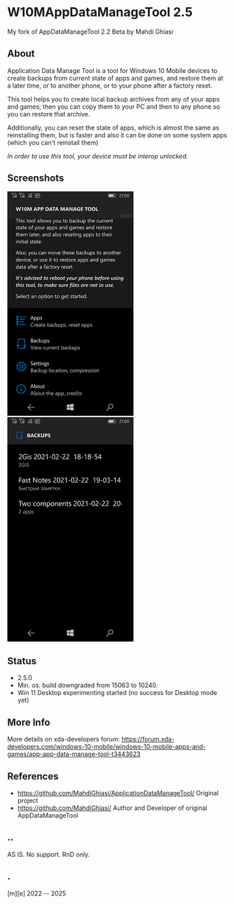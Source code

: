 # W10MAppDataManageTool 2.5

My fork of AppDataManageTool 2.2 Beta by Mahdi Ghiasi

## About 
Application Data Manage Tool is a tool for Windows 10 Mobile devices to create backups from current state of apps 
and games, and restore them at a later time, or to another phone, or to your phone after a factory reset.

This tool helps you to create local backup archives from any of your apps and games; 
then you can copy them to your PC and then to any phone so you can restore that archive.

Additionally, you can reset the state of apps, which is almost the same as reinstalling them, but is faster  and also it can be done on some system apps (which you can't reinstall them)

*In order to use this tool, your device must be interop unlocked.*

## Screenshots
![screenshot1](Images/shot1.png)
![screenshot2](Images/shot2.png)


## Status
- 2.5.0
- Min. os. build downgraded from 15063 to 10240.
- Win 11 Desktop experimenting started (no success for Desktop mode yet)

## More Info

More details on xda-developers forum: 
https://forum.xda-developers.com/windows-10-mobile/windows-10-mobile-apps-and-games/app-app-data-manage-tool-t3443623

## References
- https://github.com/MahdiGhiasi/ApplicationDataManageTool/ Original project
- https://github.com/MahdiGhiasi/ Author and Developer of original AppDataManageTool 

## ..
AS IS. No support. RnD only.

## .
[m][e] 2022 -- 2025
